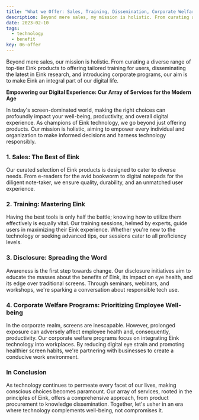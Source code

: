 ```yaml
---
title: "What we Offer: Sales, Training, Dissemination, Corporate Welfare Programs 🛍️📚🗣️"
description: Beyond mere sales, my mission is holistic. From curating a diverse range of top-tier EInk products to offering tailored training for users, disseminating the latest in EInk research, and introducing corporate programs, my aim is to make EInk an integral part of your digital life.
date: 2023-02-10
tags:
  - technology
  - benefit
key: 06-offer
---
```

Beyond mere sales, our mission is holistic. From curating a diverse range of top-tier Eink products to offering tailored training for users, disseminating the latest in Eink research, and introducing corporate programs, our aim is to make Eink an integral part of our digital life.

**Empowering our Digital Experience: Our Array of Services for the Modern Age**

In today's screen-dominated world, making the right choices can profoundly impact your well-being, productivity, and overall digital experience. As champions of Eink technology, we go beyond just offering products. Our mission is holistic, aiming to empower every individual and organization to make informed decisions and harness technology responsibly.

### 1. **Sales: The Best of Eink**

Our curated selection of Eink products is designed to cater to diverse needs. From e-readers for the avid bookworm to digital notepads for the diligent note-taker, we ensure quality, durability, and an unmatched user experience.

### 2. **Training: Mastering Eink**

Having the best tools is only half the battle; knowing how to utilize them effectively is equally vital. Our training sessions, helmed by experts, guide users in maximizing their Eink experience. Whether you're new to the technology or seeking advanced tips, our sessions cater to all proficiency levels.

### 3. **Disclosure: Spreading the Word**

Awareness is the first step towards change. Our disclosure initiatives aim to educate the masses about the benefits of Eink, its impact on eye health, and its edge over traditional screens. Through seminars, webinars, and workshops, we're sparking a conversation about responsible tech use.

### 4. **Corporate Welfare Programs: Prioritizing Employee Well-being**

In the corporate realm, screens are inescapable. However, prolonged exposure can adversely affect employee health and, consequently, productivity. Our corporate welfare programs focus on integrating Eink technology into workplaces. By reducing digital eye strain and promoting healthier screen habits, we're partnering with businesses to create a conducive work environment.

### In Conclusion

As technology continues to permeate every facet of our lives, making conscious choices becomes paramount. Our array of services, rooted in the principles of Eink, offers a comprehensive approach, from product procurement to knowledge dissemination. Together, let's usher in an era where technology complements well-being, not compromises it.
